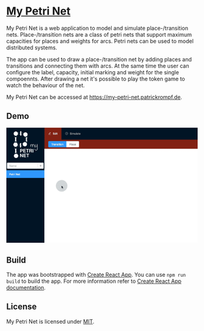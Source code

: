 # [My Petri Net](https://my-petri-net.patrickrompf.de)

My Petri Net is a web application to model and simulate place-/transition nets. Place-/transition nets are a class of petri nets that support maximum capacities for places and weights for arcs. Petri nets can be used to model distributed systems.

The app can be used to draw a place-/transition net by adding places and transitions and connecting them with arcs. At the same time the user can configure the label, capacity, initial marking and weight for the single compoennts. After drawing a net it's possible to play the token game to watch the behaviour of the net.

My Petri Net can be accessed at https://my-petri-net.patrickrompf.de.

## Demo

![Demo](demo.gif)

## Build

The app was bootstrapped with [Create React App](https://github.com/facebook/create-react-app). You can use `npm run build` to build the app. For more information refer to [Create React App documentation](https://facebook.github.io/create-react-app/docs/production-build).

## License

My Petri Net is licensed under [MIT](LICENSE).
